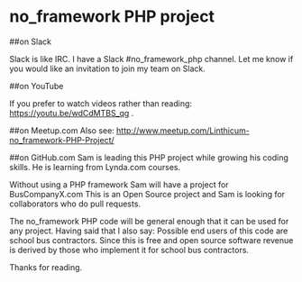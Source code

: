 # no_framework PHP project

##on Slack

Slack is like IRC. I have a Slack #no_framework_php channel. Let me know if you would like an invitation to join my team on Slack.

##on YouTube

If you prefer to watch videos rather than reading: https://youtu.be/wdCdMTBS_qg .

##on Meetup.com
Also see: http://www.meetup.com/Linthicum-no_framework-PHP-Project/

##on GitHub.com
Sam is leading this PHP project while growing his coding skills.
He is learning from Lynda.com courses.

Without using a PHP framework Sam will have a project for BusCompanyX.com
This is an Open Source project and Sam is looking for collaborators
who do pull requests.

The no_framework PHP code will be general enough that it can be
used for any project. Having said that I also say:
Possible end users of this code are school bus contractors.
Since this is free and open source
software revenue is derived by those who implement
it for school bus contractors.

Thanks for reading.
